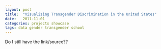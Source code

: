 ```yaml
---
layout: post
title:  "Visualizing Transgender Discrimination in the United States"
date:   2011-11-01
categories: projects showcase
tags: data gender transgender school
---
```


Do I still have the link/source??
